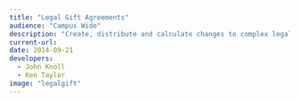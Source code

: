 ```yaml
---
title: "Legal Gift Agreements"
audience: "Campus Wide"
description: "Create, distribute and calculate changes to complex legal documents covering the receipt of large donations to UC Davis."
current-url:
date: 2014-09-21
developers:
  - John Knoll
  - Ken Taylor
image: "legalgift"
---
```

